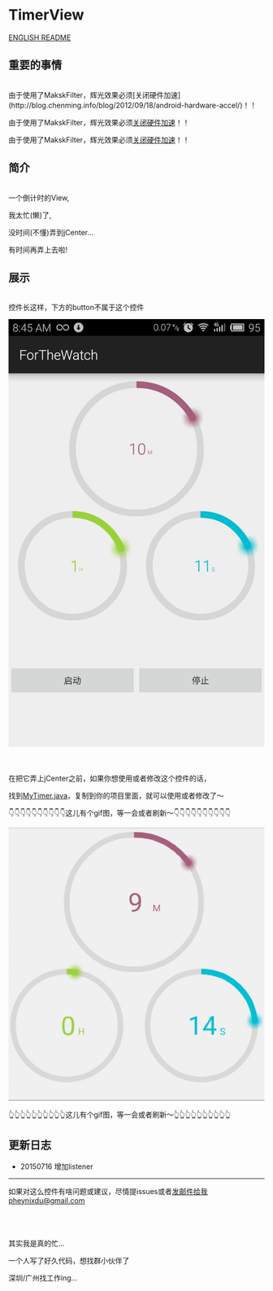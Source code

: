 # TimerView

[ENGLISH README](README_ENGLISH.md)


## 重要的事情
<br/>
由于使用了MakskFilter，辉光效果必须[关闭硬件加速](http://blog.chenming.info/blog/2012/09/18/android-hardware-accel/)！！

由于使用了MakskFilter，辉光效果必须[关闭硬件加速](http://blog.chenming.info/blog/2012/09/18/android-hardware-accel/)！！

由于使用了MakskFilter，辉光效果必须[关闭硬件加速](http://blog.chenming.info/blog/2012/09/18/android-hardware-accel/)！！




## 简介
<br/>
一个倒计时的View,

我太忙(懒)了,

没时间(不懂)弄到jCenter...

有时间再弄上去啦!




## 展示
<br/>
控件长这样，下方的button不属于这个控件

![屏幕截图](/read_me/screen_shot.jpg)


<br/><br/>
在把它弄上jCenter之前，如果你想使用或者修改这个控件的话，

找到[MyTimer.java](/app/src/main/java/com/pheynix/forthewatch/MyTimer.java)，复制到你的项目里面，就可以使用或者修改了～

👇👇👇👇👇👇👇👇👇👇这儿有个gif图，等一会或者刷新～👇👇👇👇👇👇👇👇👇👇


![gif图，加载好慢...](/read_me/screen_record.gif)

👆👆👆👆👆👆👆👆👆👆这儿有个gif图，等一会或者刷新～👆👆👆👆👆👆👆👆👆👆





## 更新日志


* 20150716 增加listener


----


如果对这么控件有啥问题或建议，尽情提issues或者[发邮件](mailto:pheynixdu@gmail.com)给我pheynixdu@gmail.com


<br/><br/><br/>
其实我是真的忙...

一个人写了好久代码，想找群小伙伴了

深圳/广州找工作ing...
